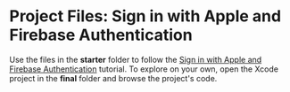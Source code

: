 # Project Files: Sign in with Apple and Firebase Authentication

Use the files in the **starter** folder to follow the [Sign in with Apple and Firebase Authentication](https://peterfriese.github.io/MakeItSo/tutorials/makeitso) tutorial. To explore on your own, open the Xcode project in the **final** folder and browse the project's code.
